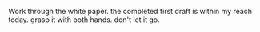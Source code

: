Work through the white paper. the completed first draft is within my reach today. grasp it with both hands. don't let it go.